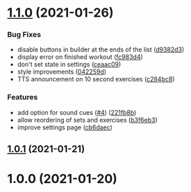 # [1.1.0](https://github.com/blockbasti/just_another_workout_timer/compare/v1.0.1...v1.1.0) (2021-01-26)


### Bug Fixes

* disable buttons in builder at the ends of the list ([d9382d3](https://github.com/blockbasti/just_another_workout_timer/commit/d9382d303ab0c6a75825d767e6192bf4eb7003a7))
* display error on finished workout ([fc983d4](https://github.com/blockbasti/just_another_workout_timer/commit/fc983d4a6bd5569bc56a6a0106176462ab903abd))
* don't set state in settings ([ceaac09](https://github.com/blockbasti/just_another_workout_timer/commit/ceaac09e173eee8b5020918c5d137e0e6cb72a65))
* style improvements ([042259d](https://github.com/blockbasti/just_another_workout_timer/commit/042259d96f5858b4ddfcedf9bf546ac696e06ca3))
* TTS announcement on 10 second exercises ([c284bc8](https://github.com/blockbasti/just_another_workout_timer/commit/c284bc8b520c0a7c49d1d48effc30c8bdee72ca8))


### Features

* add option for sound cues ([#4](https://github.com/blockbasti/just_another_workout_timer/issues/4)) ([221fb8b](https://github.com/blockbasti/just_another_workout_timer/commit/221fb8bb3c23b4650d0e19aea28a99e0ec0284e8))
* allow reordering of sets and exercises ([b3f6eb3](https://github.com/blockbasti/just_another_workout_timer/commit/b3f6eb3bd00ea5beb091024f0f61a25823700503))
* improve settings page ([cb6daec](https://github.com/blockbasti/just_another_workout_timer/commit/cb6daeca8a920722f8264572b9f08c02201c6a10))



## [1.0.1](https://github.com/blockbasti/just_another_workout_timer/compare/v1.0.0...v1.0.1) (2021-01-21)



# 1.0.0 (2021-01-20)



